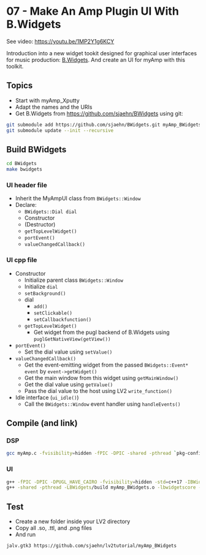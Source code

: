 # 07 - Make An Amp Plugin UI With B.Widgets

See video: <https://youtu.be/1MP2Y1g6KCY>

Introduction into a new widget tookit designed for graphical user interfaces
for music production: [B.Widgets](https://github.com/sjaehn/BWidgets). And
create an UI for myAmp with this toolkit.

## Topics

* Start with myAmp_Xputty
* Adapt the names and the URIs
* Get B.Widgets from <https://github.com/sjaehn/BWidgets> using git:

```sh
git submodule add https://github.com/sjaehn/BWidgets.git myAmp_BWidgets/BWidgets
git submodule update --init --recursive
```

## Build BWidgets

```sh
cd BWidgets
make bwidgets
```

### UI header file

* Inherit the MyAmpUI class from `BWidgets::Window`
* Declare:
    * `BWidgets::Dial dial`
    * Constructor
    * (Destructor)
    * `getTopLevelWidget()`
    * `portEvent()`
    * `valueChangedCallback()`

### UI cpp file

* Constructor
    * Initialize parent class `BWidgets::Window`
    * Initialize `dial`
    * `setBackground()`
    * dial
        * `add()`
        * `setClickable()`
        * `setCallbackfunction()`
    * `getTopLevelWidget()`
        * Get widget from the pugl backend of B.Widgets using
          `puglGetNativeView(getView())`
* `portEvent()`
    * Set the dial value using `setValue()`
* `valueChangedCallback()`
    * Get the event-emitting widget from the passed `BWidgets::Event* event`
      by `event->getWidget()`
    * Get the main window from this widget using `getMainWindow()`
    * Get the dial value using `getValue()`
    * Pass the dial value to the host using LV2 `write_function()`
* Idle interface (`ui_idle()`)
    * Call the `BWidgets::Window` event handler using `handleEvents()`

## Compile (and link)

### DSP

```sh
gcc myAmp.c -fvisibility=hidden -fPIC -DPIC -shared -pthread `pkg-config --cflags lv2` -Wl,-Bstatic `pkg-config --libs --static lv2` -Wl,-Bdynamic -lm -o myAmp.so
```

### UI

```sh
g++ -fPIC -DPIC -DPUGL_HAVE_CAIRO -fvisibility=hidden -std=c++17 -IBWidgets/include myAmp_BWidgets.cpp `pkg-config --cflags lv2 cairo x11` -c
g++ -shared -pthread -LBWidgets/build myAmp_BWidgets.o -lbwidgetscore -lcairoplus -lpugl `pkg-config --libs lv2 cairo x11` -o myAmp_BWidgets.so
```

## Test

* Create a new folder inside your LV2 directory
* Copy all .so, .ttl, and .png files
* And run

```sh
jalv.gtk3 https://github.com/sjaehn/lv2tutorial/myAmp_BWidgets
```
